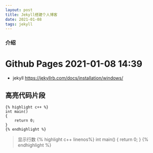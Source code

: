 ```yaml
---
layout: post
title: Jekyll搭建个人博客
date: 2021-01-08 
tags: jekyll   
---
```

### 介绍
#  Github Pages 2021-01-08 14:39
* jekyll 
https://jekyllrb.com/docs/installation/windows/
## 高亮代码片段
```
{% highlight c++ %}
int main()
{
	return 0;
}
{% endhighlight %}
```
> 显示行数
{% highlight c++ linenos%}
int main()
{
	return 0;
}
{% endhighlight %}
